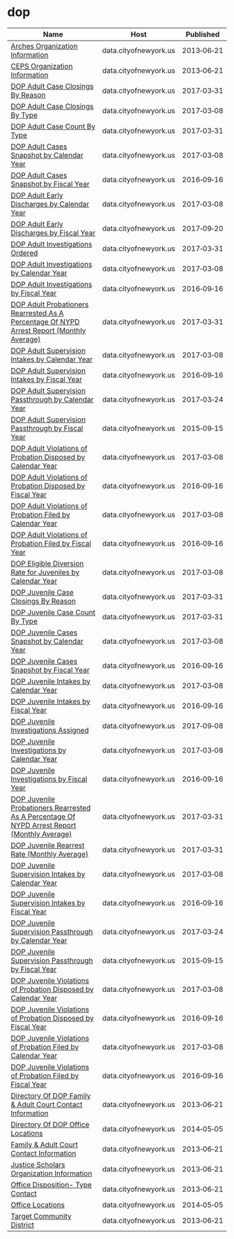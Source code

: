 # dop

Name | Host | Published
---- | ---- | ---------
[Arches Organization Information](../datasets/jign-uhe6.md) | data.cityofnewyork.us | 2013&#x2011;06&#x2011;21
[CEPS Organization Information](../datasets/nsu8-kyp7.md) | data.cityofnewyork.us | 2013&#x2011;06&#x2011;21
[DOP Adult Case Closings By Reason](../datasets/u6p4-fsey.md) | data.cityofnewyork.us | 2017&#x2011;03&#x2011;31
[DOP Adult Case Closings By Type](../datasets/k72f-2ytm.md) | data.cityofnewyork.us | 2017&#x2011;03&#x2011;08
[DOP Adult Case Count By Type](../datasets/y3gq-zv28.md) | data.cityofnewyork.us | 2017&#x2011;03&#x2011;31
[DOP Adult Cases Snapshot by Calendar Year](../datasets/ph29-5mxy.md) | data.cityofnewyork.us | 2017&#x2011;03&#x2011;08
[DOP Adult Cases Snapshot by Fiscal Year](../datasets/8dxm-n5ha.md) | data.cityofnewyork.us | 2016&#x2011;09&#x2011;16
[DOP Adult Early Discharges by Calendar Year](../datasets/jmr8-fdbz.md) | data.cityofnewyork.us | 2017&#x2011;03&#x2011;08
[DOP Adult Early Discharges by Fiscal Year](../datasets/4e8h-wu86.md) | data.cityofnewyork.us | 2017&#x2011;09&#x2011;20
[DOP Adult Investigations Ordered](../datasets/kkwv-djnk.md) | data.cityofnewyork.us | 2017&#x2011;03&#x2011;31
[DOP Adult Investigations by Calendar Year](../datasets/k659-gwja.md) | data.cityofnewyork.us | 2017&#x2011;03&#x2011;08
[DOP Adult Investigations by Fiscal Year](../datasets/vvym-pu7g.md) | data.cityofnewyork.us | 2016&#x2011;09&#x2011;16
[DOP Adult Probationers Rearrested As A Percentage Of NYPD Arrest Report (Monthly Average)](../datasets/arhf-esqb.md) | data.cityofnewyork.us | 2017&#x2011;03&#x2011;31
[DOP Adult Supervision Intakes by Calendar Year](../datasets/az65-9z36.md) | data.cityofnewyork.us | 2017&#x2011;03&#x2011;08
[DOP Adult Supervision Intakes by Fiscal Year](../datasets/4fsz-s7id.md) | data.cityofnewyork.us | 2016&#x2011;09&#x2011;16
[DOP Adult Supervision Passthrough by Calendar Year](../datasets/3av7-txd8.md) | data.cityofnewyork.us | 2017&#x2011;03&#x2011;24
[DOP Adult Supervision Passthrough by Fiscal Year](../datasets/9ev8-8rz6.md) | data.cityofnewyork.us | 2015&#x2011;09&#x2011;15
[DOP Adult Violations of Probation Disposed by Calendar Year](../datasets/f2cz-q2ik.md) | data.cityofnewyork.us | 2017&#x2011;03&#x2011;08
[DOP Adult Violations of Probation Disposed by Fiscal Year](../datasets/9sys-2i9y.md) | data.cityofnewyork.us | 2016&#x2011;09&#x2011;16
[DOP Adult Violations of Probation Filed by Calendar Year](../datasets/k2ye-5mmh.md) | data.cityofnewyork.us | 2017&#x2011;03&#x2011;08
[DOP Adult Violations of Probation Filed by Fiscal Year](../datasets/fve3-eee8.md) | data.cityofnewyork.us | 2016&#x2011;09&#x2011;16
[DOP Eligible Diversion Rate for Juveniles by Calendar Year](../datasets/qnwe-j5my.md) | data.cityofnewyork.us | 2017&#x2011;03&#x2011;08
[DOP Juvenile Case Closings By Reason](../datasets/wha7-46h5.md) | data.cityofnewyork.us | 2017&#x2011;03&#x2011;31
[DOP Juvenile Case Count By Type](../datasets/c49b-3kmd.md) | data.cityofnewyork.us | 2017&#x2011;03&#x2011;31
[DOP Juvenile Cases Snapshot by Calendar Year](../datasets/65js-fhgz.md) | data.cityofnewyork.us | 2017&#x2011;03&#x2011;08
[DOP Juvenile Cases Snapshot by Fiscal Year](../datasets/4epu-t832.md) | data.cityofnewyork.us | 2016&#x2011;09&#x2011;16
[DOP Juvenile Intakes by Calendar Year](../datasets/7ree-jtaa.md) | data.cityofnewyork.us | 2017&#x2011;03&#x2011;08
[DOP Juvenile Intakes by Fiscal Year](../datasets/ff9v-9yzg.md) | data.cityofnewyork.us | 2016&#x2011;09&#x2011;16
[DOP Juvenile Investigations Assigned](../datasets/vk9f-gvzq.md) | data.cityofnewyork.us | 2017&#x2011;09&#x2011;08
[DOP Juvenile Investigations by Calendar Year](../datasets/fsis-j6x5.md) | data.cityofnewyork.us | 2017&#x2011;03&#x2011;08
[DOP Juvenile Investigations by Fiscal Year](../datasets/3mji-gpg5.md) | data.cityofnewyork.us | 2016&#x2011;09&#x2011;16
[DOP Juvenile Probationers Rearrested As A Percentage Of NYPD Arrest Report (Monthly Average)](../datasets/7m8q-jgtg.md) | data.cityofnewyork.us | 2017&#x2011;03&#x2011;31
[DOP Juvenile Rearrest Rate (Monthly Average)](../datasets/c87b-2j3i.md) | data.cityofnewyork.us | 2017&#x2011;03&#x2011;31
[DOP Juvenile Supervision Intakes by Calendar Year](../datasets/tgqn-na2n.md) | data.cityofnewyork.us | 2017&#x2011;03&#x2011;08
[DOP Juvenile Supervision Intakes by Fiscal Year](../datasets/xdqu-utzq.md) | data.cityofnewyork.us | 2016&#x2011;09&#x2011;16
[DOP Juvenile Supervision Passthrough by Calendar Year](../datasets/6r8r-c474.md) | data.cityofnewyork.us | 2017&#x2011;03&#x2011;24
[DOP Juvenile Supervision Passthrough by Fiscal Year](../datasets/3f5y-5web.md) | data.cityofnewyork.us | 2015&#x2011;09&#x2011;15
[DOP Juvenile Violations of Probation Disposed by Calendar Year](../datasets/qf92-qkjm.md) | data.cityofnewyork.us | 2017&#x2011;03&#x2011;08
[DOP Juvenile Violations of Probation Disposed by Fiscal Year](../datasets/gi3h-3i8t.md) | data.cityofnewyork.us | 2016&#x2011;09&#x2011;16
[DOP Juvenile Violations of Probation Filed by Calendar Year](../datasets/vbgf-ket3.md) | data.cityofnewyork.us | 2017&#x2011;03&#x2011;08
[DOP Juvenile Violations of Probation Filed by Fiscal Year](../datasets/mzy5-smmw.md) | data.cityofnewyork.us | 2016&#x2011;09&#x2011;16
[Directory Of DOP Family & Adult Court Contact Information](../datasets/f46j-m4iq.md) | data.cityofnewyork.us | 2013&#x2011;06&#x2011;21
[Directory Of DOP Office Locations](../datasets/tfbb-gszk.md) | data.cityofnewyork.us | 2014&#x2011;05&#x2011;05
[Family & Adult Court Contact Information](../datasets/su6u-afcg.md) | data.cityofnewyork.us | 2013&#x2011;06&#x2011;21
[Justice Scholars Organization Information](../datasets/69w5-fdhb.md) | data.cityofnewyork.us | 2013&#x2011;06&#x2011;21
[Office Disposition- Type Contact](../datasets/x2zj-69gq.md) | data.cityofnewyork.us | 2013&#x2011;06&#x2011;21
[Office Locations](../datasets/hkud-vzzj.md) | data.cityofnewyork.us | 2014&#x2011;05&#x2011;05
[Target Community District](../datasets/tngj-drbu.md) | data.cityofnewyork.us | 2013&#x2011;06&#x2011;21


